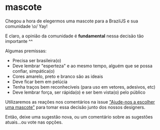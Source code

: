 # mascote

Chegou a hora de elegermos uma mascote para a BrazilJS e sua comunidade \o/
Yay!

E claro, a opinião da comunidade é **fundamental** nessa decisão tão importante ^^

Algumas premissas:

- Precisa ser brasileira(o)
- Deve lembrar "esperteza" e ao mesmo tempo, alguém que se possa confiar, simpática(o)
- Cores amarelo, preto e branco são as ideais
- Deve ficar bem em pelúcia
- Tenha traços bem reconhecíveis (para uso em vetores, adesivos, etc)
- Deve lembrar força, ser rápida(o) e ser bem vista(o) pelo público

Utilizaremos as reações nos comentários na issue ["Ajude-nos a escolher uma mascote"](https://github.com/braziljs/mascote/issues/1) para tomar essa decisão junto dos nossos designers.  

Então, deixe uma sugestão nova, ou um comentário sobre as sugestões atuais...ou vote nas opções.
